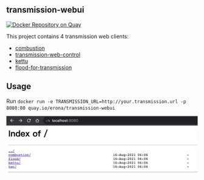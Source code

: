 ## transmission-webui
[![Docker Repository on Quay](https://quay.io/repository/erona/transmission-webui/status "Docker Repository on Quay")](https://quay.io/repository/erona/transmission-webui)

This project contains 4 transmission web clients:
- [combustion](https://github.com/Secretmapper/combustion)
- [transmission-web-control](https://github.com/ronggang/transmission-web-control)
- [kettu](https://github.com/endor/kettu)
- [flood-for-transmission](https://github.com/johman10/flood-for-transmission)

## Usage
Run `docker run -e TRANSMISSION_URL=http://your.transmission.url -p 8080:80 quay.io/erona/transmission-webui`

![](./screenshot.png)
